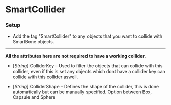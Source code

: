 # SmartCollider

### Setup

- Add the tag "SmartCollider" to any objects that you want to collide with SmartBone objects.

---

**All the attributes here are not required to have a working collider.**

- \[*String*\] ColliderKey – Used to filter the objects that can collide with this collider, even if this is set any objects which dont have a collider key can collide with this collider aswell.

- \[*String*\] ColliderShape – Defines the shape of the collider, this is done automatically but can be manually specified. Option between Box, Capsule and Sphere
